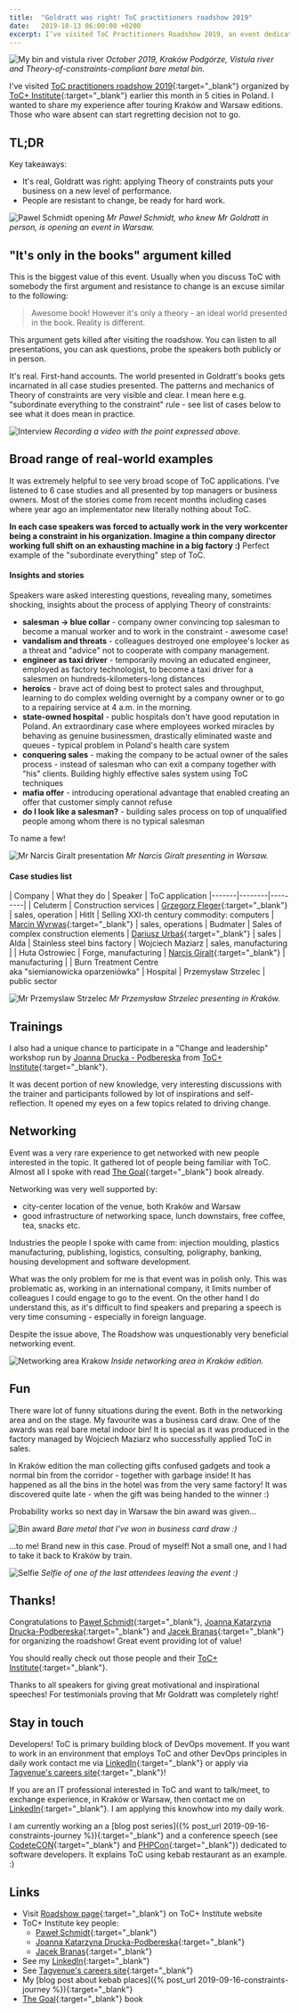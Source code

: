 ```yaml
---
title:  "Goldratt was right! ToC practitioners roadshow 2019"
date:   2019-10-13 06:00:00 +0200
excerpt: I’ve visited ToC Practitioners Roadshow 2019, an event dedicated to Theory of constraints. It was organized by ToC+ Institute earlier this month in 5 cities in Poland. I wanted to share my experience after touring Kraków and Warsaw editions.
---
```


![My bin and vistula river](/assets/20191013_toc_roadshow/krk_bin_vistula.jpg)
<i>October 2019, Kraków Podgórze, Vistula river and Theory-of-constraints-compliant bare metal bin.</i>

I've visited [ToC practitioners roadshow 2019](http://toc.org.pl/roadshow-praktykow-toc-2019/){:target="_blank"} organized by [ToC+ Institute](http://toc.org.pl){:target="_blank"} earlier this month in 5 cities in Poland. I wanted to share my experience after touring Kraków and Warsaw editions. Those who ware absent can start regretting decision not to go. 

## TL;DR

Key takeaways:

- It's real, Goldratt was right: applying Theory of constraints puts your business on a new level of performance.
- People are resistant to change, be ready for hard work.

![Pawel Schmidt opening](/assets/20191013_toc_roadshow/wwa_kaizenowosc.jpg)
<i>Mr Paweł Schmidt, who knew Mr Goldratt in person, is opening an event in Warsaw.</i>

## "It's only in the books" argument killed

This is the biggest value of this event. Usually when you discuss ToC with somebody the first argument and resistance to change is an excuse similar to the following:

> Awesome book! However it's only a theory - an ideal world presented in the book. Reality is different.
 
This argument gets killed after visiting the roadshow. You can listen to all presentations, you can ask questions, probe the speakers both publicly or in person. 

It's real. First-hand accounts. The world presented in Goldratt's books gets incarnated in all case studies presented. The patterns and mechanics of Theory of constraints are very visible and clear. I mean here e.g. "subordinate everything to the constraint" rule - see list of cases below to see what it does mean in practice. 

![Interview](/assets/20191013_toc_roadshow/wwa_interview.jpg)
<i>Recording a video with the point expressed above.</i>

## Broad range of real-world examples

It was extremely helpful to see very broad scope of ToC applications. I've listened to 6 case studies and all presented by top managers or business owners. Most of the stories come from recent months including cases where year ago an implementator new literally nothing about ToC.

**In each case speakers was forced to actually work in the very workcenter being a constraint in his organization. Imagine a thin company director working full shift on an exhausting machine in a big factory :)** Perfect example of the "subordinate everything" step of ToC.

#### Insights and stories

Speakers ware asked interesting questions, revealing many, sometimes shocking, insights about the process of applying Theory of constraints:

- **salesman -> blue collar** - company owner convincing top salesman to become a manual worker and to work in the constraint - awesome case!
- **vandalism and threats** - colleagues destroyed one employee's locker as a threat and "advice" not to cooperate with company management.
- **engineer as taxi driver** - temporarily moving an educated engineer, employed as factory technologist, to become a taxi driver for a salesmen on hundreds-kilometers-long distances
- **heroics** - brave act of doing best to protect sales and throughput, learning to do complex welding overnight by a company owner or to go to a repairing service at 4 a.m. in the morning.
- **state-owned hospital** - public hospitals don't have good reputation in Poland. An extraordinary case where employees worked miracles by behaving as genuine businessmen, drastically eliminated waste and queues - typical problem in Poland's health care system
- **conquering sales** - making the company to be actual owner of the sales process - instead of salesman who can exit a company together with "his" clients. Building highly effective sales system using ToC techniques
- **mafia offer** - introducing operational advantage that enabled creating an offer that customer simply cannot refuse
- **do I look like a salesman?** - building sales process on top of unqualified people among whom there is no typical salesman

To name a few!

![Mr Narcis Giralt presentation](/assets/20191013_toc_roadshow/wwa_narcis.jpg)
<i>Mr Narcis Giralt presenting in Warsaw.</i>

#### Case studies list

| Company | What they do | Speaker | ToC application
|-------|--------|---------|
| Celuterm | Construction services | [Grzegorz Fleger](https://www.linkedin.com/in/grzegorz-fleger-5b5802167/){:target="_blank"} | sales, operation
| HitIt | Selling XXI-th century commodity: computers | [Marcin Wyrwas](https://www.linkedin.com/in/marcin-wyrwas/){:target="_blank"} | sales, operations
| Budmater | Sales of complex construction elements | [Dariusz Urbaś](https://www.linkedin.com/in/dariusz-urba%C5%9B-802a0249/){:target="_blank"} | sales
| Alda | Stainless steel bins factory | Wojciech Maziarz | sales, manufacturing |
| Huta Ostrowiec | Forge, manufacturing | [Narcis Giralt](https://www.linkedin.com/in/narcis-giralt-vives-260a249/){:target="_blank"} | manufacturing |
| Burn Treatment Centre <br /> aka "siemianowicka oparzeniówka" | Hospital | Przemysław Strzelec | public sector

![Mr Przemyslaw Strzelec](/assets/20191013_toc_roadshow/krk_oparzeniowka.jpg)
<i>Mr Przemysław Strzelec presenting in Kraków.</i>

## Trainings

I also had a unique chance to participate in a "Change and leadership" workshop run by [Joanna Drucka - Podbereska](https://www.linkedin.com/in/joanna-katarzyna-drucka-podbereska-586543150/) from [ToC+ Institute](http://toc.org.pl){:target="_blank"}.
 
It was decent portion of new knowledge, very interesting discussions with the trainer and participants followed by lot of inspirations and self-reflection. It opened my eyes on a few topics related to driving change.  
 
## Networking

Event was a very rare experience to get networked with new people interested in the topic. It gathered lot of people being familiar with ToC. Almost all I spoke with read [The Goal](https://www.amazon.com/Goal-Process-Ongoing-Improvement/dp/0884271951){:target="_blank"} book already.

Networking was very well supported by:

- city-center location of the venue, both Kraków and Warsaw
- good infrastructure of networking space, lunch downstairs, free coffee, tea, snacks etc.

Industries the people I spoke with came from:
injection moulding, 
plastics manufacturing, 
publishing, 
logistics, 
consulting, 
poligraphy, 
banking, housing development and software development.

What was the only problem for me is that event was in polish only. This was problematic as, working in an international company, it limits number of colleagues I could engage to go to the event. On the other hand I do understand this, as it's difficult to find speakers and preparing a speech is very time consuming - especially in foreign language.

Despite the issue above, The Roadshow was unquestionably very beneficial networking event.

![Networking area Krakow](/assets/20191013_toc_roadshow/krk_networking.jpg)
<i>Inside networking area in Kraków edition.</i>

## Fun

There ware lot of funny situations during the event. Both in the networking area and on the stage. My favourite was a business card draw. One of the awards was real bare metal indoor bin! It is special as it was produced in the factory managed by Wojciech Maziarz who successfully applied ToC in sales. 

In Kraków edition the man collecting gifts confused gadgets and took a normal bin from the corridor - together with garbage inside! It has happened as all the bins in the hotel was from the very same factory! It was discovered quite late - when the gift was being handed to the winner :)

Probability works so next day in Warsaw the bin award was given...

![Bin award](/assets/20191013_toc_roadshow/wwa_bin.jpg)
<i>Bare metal that I've won in business card draw :)</i>

...to me! Brand new in this case. Proud of myself! Not a small one, and I had to take it back to Kraków by train.

![Selfie](/assets/20191013_toc_roadshow/wwa_selfie.jpg)
<i>Selfie of one of the last attendees leaving the event :)</i>

## Thanks!

Congratulations to [Paweł Schmidt](https://www.linkedin.com/in/pawelschmidttoc/){:target="_blank"}, [Joanna Katarzyna Drucka-Podbereska](https://www.linkedin.com/in/joanna-katarzyna-drucka-podbereska-586543150/){:target="_blank"} and [Jacek Branas](https://www.linkedin.com/in/jacekbranas/){:target="_blank"} for organizing the roadshow! Great event providing lot of value!

You should really check out those people and their [ToC+ Institute](http://toc.org.pl){:target="_blank"}.

Thanks to all speakers for giving great motivational and inspirational speeches! For testimonials proving that Mr Goldratt was completely right!

## Stay in touch

Developers! ToC is primary building block of DevOps movement. If you want to work in an environment that employs ToC and other DevOps principles in daily work contact me via [LinkedIn](https://www.linkedin.com/in/konradotrebski/){:target="_blank"} or apply via [Tagvenue's careers site](https://careers.tagvenue.com){:target="_blank"}! 

If you are an IT professional interested in ToC and want to talk/meet, to exchange experience, in Kraków or Warsaw, then contact me on [LinkedIn](https://www.linkedin.com/in/konradotrebski/){:target="_blank"}. I am applying this knowhow into my daily work.

I am currently working an a [blog post series]({% post_url 2019-09-16-constraints-journey %}){:target="_blank"} and a conference speech (see [CodeteCON](https://codetecon.pl){:target="_blank"} and [PHPCon](https://2019.phpcon.pl){:target="_blank"}) dedicated to software developers. It explains ToC using kebab restaurant as an example. :)

## Links

- Visit [Roadshow page](http://toc.org.pl/roadshow-praktykow-toc-2019/){:target="_blank"} on ToC+ Institute website
- ToC+ Institute key people:
  - [Paweł Schmidt](https://www.linkedin.com/in/pawelschmidttoc/){:target="_blank"}
  - [Joanna Katarzyna Drucka-Podbereska](https://www.linkedin.com/in/joanna-katarzyna-drucka-podbereska-586543150/){:target="_blank"}
  - [Jacek Branas](https://www.linkedin.com/in/jacekbranas/){:target="_blank"}
- See my [LinkedIn](https://www.linkedin.com/in/konradotrebski/){:target="_blank"}
- See [Tagvenue's careers site](https://careers.tagvenue.com){:target="_blank"} 
- My [blog post about kebab places]({% post_url 2019-09-16-constraints-journey %}){:target="_blank"}
- [The Goal](https://www.amazon.com/Goal-Process-Ongoing-Improvement/dp/0884271951){:target="_blank"} book